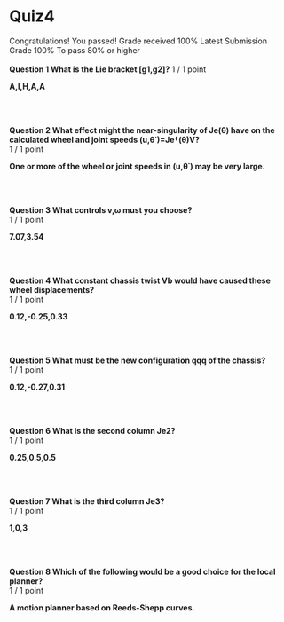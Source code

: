 # Quiz4
Congratulations! You passed!
Grade received 100%
Latest Submission Grade 100%
To pass 80% or higher
<br/>
<br/>
**Question 1 What is the Lie bracket [g1,g2]?**
1 / 1 point    

**A,I,H,A,A**   

<br/>
<br/>

**Question 2 What effect might the near-singularity of Je(θ) have on the calculated wheel and joint speeds (u,θ˙)=Je†(θ)V?**    
1 / 1 point

**One or more of the wheel or joint speeds in (u,θ˙) may be very large.**
 
<br/>
<br/>

**Question 3 What controls v,ω must you choose?**    
1 / 1 point

**7.07,3.54**

<br/>
<br/>

**Question 4 What constant chassis twist Vb would have caused these wheel displacements?**    
1 / 1 point

**0.12,-0.25,0.33**
  
<br/>
<br/>

**Question 5 What must be the new configuration qqq of the chassis?**    
1 / 1 point

**0.12,-0.27,0.31**
 
<br/>
<br/>

**Question 6 What is the second column Je2?**    
1 / 1 point

**0.25,0.5,0.5**
 
<br/>
<br/>

**Question 7 What is the third column Je3?**    
1 / 1 point

**1,0,3**
 
<br/>
<br/>

**Question 8 Which of the following would be a good choice for the local planner?**    
1 / 1 point

**A motion planner based on Reeds-Shepp curves.**
 
<br/>
<br/>
